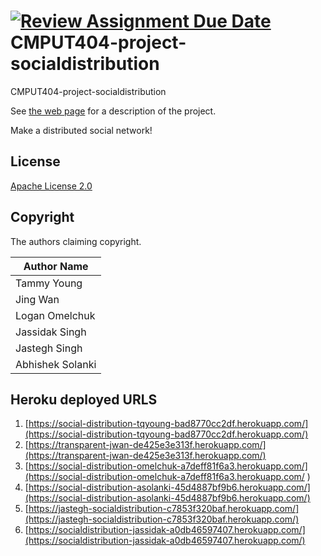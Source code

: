 [![Review Assignment Due Date](https://classroom.github.com/assets/deadline-readme-button-22041afd0340ce965d47ae6ef1cefeee28c7c493a6346c4f15d667ab976d596c.svg)](https://classroom.github.com/a/zUKWOP3z)
<br>CMPUT404-project-socialdistribution
===================================

CMPUT404-project-socialdistribution

See [the web page](https://uofa-cmput404.github.io/general/project.html) for a description of the project.

Make a distributed social network!

## License

[Apache License 2.0](https://github.com/uofa-cmput404/f24-project-transparent/blob/2024/LICENSE)

## Copyright

The authors claiming copyright.

| Author Name |
|----------|
| Tammy Young |
| Jing Wan |
| Logan Omelchuk |
| Jassidak Singh |
| Jastegh Singh |
| Abhishek Solanki |


## Heroku deployed URLS
1. [https://social-distribution-tqyoung-bad8770cc2df.herokuapp.com/](https://social-distribution-tqyoung-bad8770cc2df.herokuapp.com/)
2. [https://transparent-jwan-de425e3e313f.herokuapp.com/](https://transparent-jwan-de425e3e313f.herokuapp.com/)
3. [https://social-distribution-omelchuk-a7deff81f6a3.herokuapp.com/](https://social-distribution-omelchuk-a7deff81f6a3.herokuapp.com/ )
4. [https://social-distribution-asolanki-45d4887bf9b6.herokuapp.com/](https://social-distribution-asolanki-45d4887bf9b6.herokuapp.com/)
5. [https://jastegh-socialdistribution-c7853f320baf.herokuapp.com/](https://jastegh-socialdistribution-c7853f320baf.herokuapp.com/)
6. [https://socialdistribution-jassidak-a0db46597407.herokuapp.com/](https://socialdistribution-jassidak-a0db46597407.herokuapp.com/)
  




